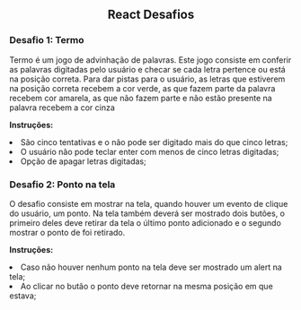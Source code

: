 <h2 align="center">React Desafios</h2>


<h3>Desafio 1: Termo</h3>

Termo é um jogo de advinhação de palavras. Este jogo consiste em conferir as palavras digitadas pelo usuário e checar se cada letra pertence ou está na posição correta. Para dar pistas para o usuário, as letras que estiverem na posição correta recebem a cor verde, as que fazem parte da palavra recebem cor amarela, as que não fazem parte e não estão presente na palavra recebem a cor cinza 


<strong>Instruções:</strong>
 <li>São cinco tentativas e o não pode ser digitado mais do que cinco letras;</li>
 <li>O usuário não pode teclar enter com menos de cinco letras digitadas;</li>
 <li>Opção de apagar letras digitadas;</li>


<h3>Desafio 2: Ponto na tela</h3>

O desafio consiste em mostrar na tela, quando houver um evento de clique do usuário, um ponto. Na tela também deverá ser mostrado dois butões, o primeiro deles deve retirar da tela o último ponto adicionado e o segundo mostrar o ponto de foi retirado.

<strong>Instruções:</strong>
 <li>Caso não houver nenhum ponto na tela deve ser mostrado um alert na tela;</li>
 <li>Ao clicar no butão o ponto deve retornar na mesma posição em que estava;</li>
